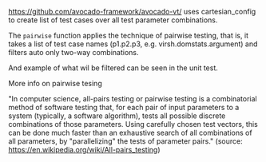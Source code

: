 https://github.com/avocado-framework/avocado-vt/ uses cartesian_config to create list of test cases over all test parameter combinations.

The `pairwise` function applies the technique of pairwise testing, that is, it takes a list of test case names (p1.p2.p3, e.g. virsh.domstats.argument) and filters auto only two-way combinations.

And example of what wil be filtered can be seen in the unit test.

More info on pairwise tesing

"In computer science, all-pairs testing or pairwise testing is a combinatorial method of software testing that, for each pair of input parameters to a system (typically, a software algorithm), tests all possible discrete combinations of those parameters. Using carefully chosen test vectors, this can be done much faster than an exhaustive search of all combinations of all parameters, by "parallelizing" the tests of parameter pairs."
(source: https://en.wikipedia.org/wiki/All-pairs_testing)
